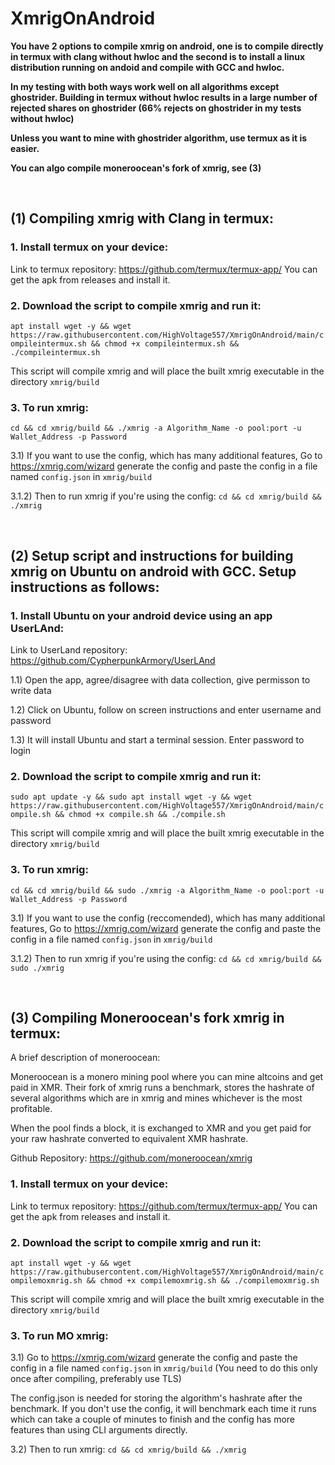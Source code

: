 # XmrigOnAndroid

**You have 2 options to compile xmrig on android, one is to compile directly in termux with clang without hwloc and the second is to install a linux distribution running on andoid and compile with GCC and hwloc.**

**In my testing with both ways work well on all algorithms except ghostrider. Building in termux without hwloc results in a large number of rejected shares on ghostrider (66% rejects on ghostrider in my tests without hwloc)**

**Unless you want to mine with ghostrider algorithm, use termux as it is easier.**

**You can algo compile moneroocean's fork of xmrig, see (3)**

<br />

## (1) Compiling xmrig with Clang in termux:

### 1. Install termux on your device:
Link to termux repository: https://github.com/termux/termux-app/
You can get the apk from releases and install it.

### 2. Download the script to compile xmrig and run it:
```apt install wget -y && wget https://raw.githubusercontent.com/HighVoltage557/XmrigOnAndroid/main/compileintermux.sh && chmod +x compileintermux.sh && ./compileintermux.sh```

This script will compile xmrig and will place the built xmrig executable in the directory `xmrig/build`

### 3. To run xmrig:

```cd && cd xmrig/build && ./xmrig -a Algorithm_Name -o pool:port -u Wallet_Address -p Password```

3.1) If you want to use the config, which has many additional features, Go to https://xmrig.com/wizard generate the config and paste the config in a file named `config.json` in `xmrig/build`

3.1.2) Then to run xmrig if you're using the config:
```cd && cd xmrig/build && ./xmrig```

<br />

## (2) Setup script and instructions for building xmrig on Ubuntu on android with GCC. Setup instructions as follows:

### 1. Install Ubuntu on your android device using an app UserLAnd:

Link to UserLand repository: https://github.com/CypherpunkArmory/UserLAnd

1.1) Open the app, agree/disagree with data collection, give permisson to write data

1.2) Click on Ubuntu, follow on screen instructions and enter username and password

1.3) It will install Ubuntu and start a terminal session. Enter password to login

### 2. Download the script to compile xmrig and run it:
```sudo apt update -y && sudo apt install wget -y && wget https://raw.githubusercontent.com/HighVoltage557/XmrigOnAndroid/main/compile.sh && chmod +x compile.sh && ./compile.sh```

This script will compile xmrig and will place the built xmrig executable in the directory `xmrig/build`

### 3. To run xmrig:

```cd && cd xmrig/build && sudo ./xmrig -a Algorithm_Name -o pool:port -u Wallet_Address -p Password```

3.1) If you want to use the config (reccomended), which has many additional features, Go to https://xmrig.com/wizard generate the config and paste the config in a file named `config.json` in `xmrig/build`

3.1.2) Then to run xmrig if you're using the config:
```cd && cd xmrig/build && sudo ./xmrig```

<br />

## (3) Compiling Moneroocean's fork xmrig in termux:
A brief description of moneroocean: 

Moneroocean is a monero mining pool where you can mine altcoins and get paid in XMR. Their fork of xmrig runs a benchmark, stores the hashrate of several algorithms which are in xmrig and mines whichever is the most profitable.

When the pool finds a block, it is exchanged to XMR and you get paid for your raw hashrate converted to equivalent XMR hashrate.

Github Repository: https://github.com/moneroocean/xmrig

### 1. Install termux on your device:
Link to termux repository: https://github.com/termux/termux-app/
You can get the apk from releases and install it.

### 2. Download the script to compile xmrig and run it:
```apt install wget -y && wget https://raw.githubusercontent.com/HighVoltage557/XmrigOnAndroid/main/compilemoxmrig.sh && chmod +x compilemoxmrig.sh && ./compilemoxmrig.sh```

This script will compile xmrig and will place the built xmrig executable in the directory `xmrig/build`

### 3. To run MO xmrig:

3.1) Go to https://xmrig.com/wizard generate the config and paste the config in a file named `config.json` in `xmrig/build`
(You need to do this only once after compiling, preferably use TLS)

The config.json is needed for storing the algorithm's hashrate after the benchmark. If you don't use the config, it will benchmark each time it runs which can take a couple of minutes to finish and the config has more features than using CLI arguments directly.

3.2) Then to run xmrig:
```cd && cd xmrig/build && ./xmrig```
